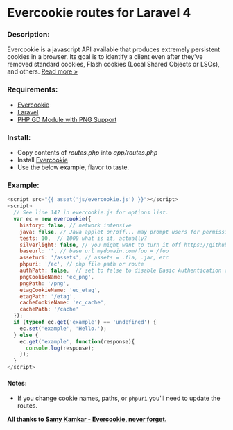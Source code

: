 Evercookie routes for Laravel 4
==================

### Description:
Evercookie is a javascript API available that produces extremely persistent cookies in a browser. Its goal is to identify a client even after they've removed standard cookies, Flash cookies (Local Shared Objects or LSOs), and others. [Read more &raquo;](http://samy.pl/evercookie)

### Requirements:
- [Evercookie](https://github.com/samyk/evercookie)
- [Laravel](http://laravel.com)
- [PHP GD Module with PNG Support](http://www.php.net/manual/en/book.image.php)

### Install:
- Copy contents of *routes.php* into *app/routes.php*
- Install [Evercookie](https://github.com/samyk/evercookie)
- Use the below example, flavor to taste.

### Example:

```javascript
<script src="{{ asset('js/evercookie.js') }}"></script>
<script>
  // See line 147 in evercookie.js for options list.
  var ec = new evercookie({
    history: false, // network intensive
    java: false, // Java applet on/off... may prompt users for permission to run.
    tests: 10,  // 1000 what is it, actually?
    silverlight: false, // you might want to turn it off https://github.com/samyk/evercookie/issues/45
    baseurl: '', // base url mydomain.com/foo = /foo
    asseturi: '/assets', // assets = .fla, .jar, etc
    phpuri: '/ec', // php file path or route
    authPath: false,  // set to false to disable Basic Authentication cache
    pngCookieName: 'ec_png',
    pngPath: '/png',
    etagCookieName: 'ec_etag',
    etagPath: '/etag',
    cacheCookieName: 'ec_cache',
    cachePath: '/cache'
  });
  if (typeof ec.get('example') == 'undefined') {
    ec.set('example', 'Hello.');
  } else {
    ec.get('example', function(response){ 
      console.log(response);
    });
  }
</script>
```

#### Notes:
- If you change cookie names, paths, or `phpuri` you'll need to update the routes.

**All thanks to [Samy Kamkar - Evercookie, never forget.](http://samy.pl/evercookie)**

